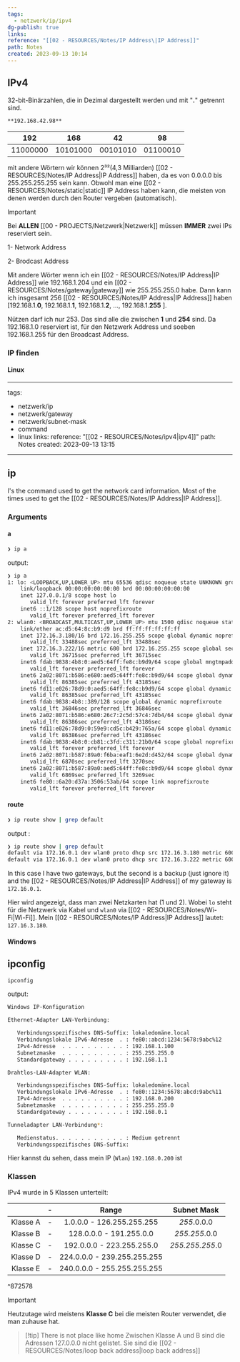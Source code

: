 ```yaml
---
tags:
  - netzwerk/ip/ipv4
dg-publish: true
links: 
reference: "[[02 - RESOURCES/Notes/IP Address\|IP Address]]"
path: Notes
created: 2023-09-13 10:14
---
```

## IPv4 
32-bit-Binärzahlen, die in Dezimal dargestellt werden und mit "**.**"  getrennt sind.  

	**192.168.42.98**

| 192 | 168 | 42 | 98 |
| :---: | :---: | :---: | :---: |
| 11000000 | 10101000 | 00101010 | 01100010 |

mit andere Wörtern wir können 2³²(4,3 Milliarden) [[02 - RESOURCES/Notes/IP Address\|IP Address]] haben, da  es von 0.0.0.0 bis 255.255.255.255 sein kann.
Obwohl man eine [[02 - RESOURCES/Notes/static\|static]] IP Address haben kann, die meisten von denen werden durch den Router vergeben (automatisch).

>[!important] 
>Bei **ALLEN** [[00 - PROJECTS/Netzwerk\|Netzwerk]] müssen **IMMER** zwei IPs reserviert sein.
>
>1- Network Address 
>
>2- Brodcast Address

Mit andere Wörter wenn ich ein [[02 - RESOURCES/Notes/IP Address\|IP Address]] wie 192.168.1.204 und ein [[02 - RESOURCES/Notes/gateway\|gateway]] wie 255.255.255.0 habe. Dann kann ich insgesamt 256 [[02 - RESOURCES/Notes/IP Address\|IP Address]] haben [192.168.1.**0**, 192.168.1.**1**, 192.168.1.**2**, ..., 192.168.1.**255** ]. 

Nützen darf ich nur 253. Das sind alle die zwischen **1** und  **254** sind. 
Da 192.168.1.0 reserviert ist, für den Netzwerk Address und soeben 192.168.1.255 für den Broadcast Address.
### IP finden
#### Linux

<div class="transclusion internal-embed is-loaded"><div class="markdown-embed">



---
tags:
  - netzwerk/ip
  - netzwerk/gateway
  - netzwerk/subnet-mask
  - command
  - linux
links: 
reference: "[[02 - RESOURCES/Notes/ipv4\|ipv4]]"
path: Notes
created: 2023-09-13 13:15
---
## ip 
I's the command used to get the network card information. Most of the times used to get the [[02 - RESOURCES/Notes/IP Address\|IP Address]]. 

### Arguments
#### a
```bash
❯ ip a
```
output:
```bash
❯ ip a
1: lo: <LOOPBACK,UP,LOWER_UP> mtu 65536 qdisc noqueue state UNKNOWN group default qlen 1000
    link/loopback 00:00:00:00:00:00 brd 00:00:00:00:00:00
    inet 127.0.0.1/8 scope host lo
       valid_lft forever preferred_lft forever
    inet6 ::1/128 scope host noprefixroute 
       valid_lft forever preferred_lft forever
2: wlan0: <BROADCAST,MULTICAST,UP,LOWER_UP> mtu 1500 qdisc noqueue state UP group default qlen 1000
    link/ether ac:d5:64:8c:b9:d9 brd ff:ff:ff:ff:ff:ff
    inet 172.16.3.180/16 brd 172.16.255.255 scope global dynamic noprefixroute wlan0
       valid_lft 33488sec preferred_lft 33488sec
    inet 172.16.3.222/16 metric 600 brd 172.16.255.255 scope global secondary dynamic wlan0
       valid_lft 36715sec preferred_lft 36715sec
    inet6 fdab:9838:4b8:0:aed5:64ff:fe8c:b9d9/64 scope global mngtmpaddr noprefixroute 
       valid_lft forever preferred_lft forever
    inet6 2a02:8071:b586:e680:aed5:64ff:fe8c:b9d9/64 scope global dynamic mngtmpaddr noprefixroute 
       valid_lft 86385sec preferred_lft 43185sec
    inet6 fd11:e026:78d9:0:aed5:64ff:fe8c:b9d9/64 scope global dynamic mngtmpaddr noprefixroute 
       valid_lft 86385sec preferred_lft 43185sec
    inet6 fdab:9838:4b8::389/128 scope global dynamic noprefixroute 
       valid_lft 36846sec preferred_lft 36846sec
    inet6 2a02:8071:b586:e680:26c7:2c5d:57c4:7db4/64 scope global dynamic noprefixroute 
       valid_lft 86386sec preferred_lft 43186sec
    inet6 fd11:e026:78d9:0:59e9:cd5c:b429:765a/64 scope global dynamic noprefixroute 
       valid_lft 86386sec preferred_lft 43186sec
    inet6 fdab:9838:4b8:0:cb81:c3fd:c311:21b0/64 scope global noprefixroute 
       valid_lft forever preferred_lft forever
    inet6 2a02:8071:b587:89a0:f6ba:eaf1:6e2d:d452/64 scope global dynamic noprefixroute 
       valid_lft 6870sec preferred_lft 3270sec
    inet6 2a02:8071:b587:89a0:aed5:64ff:fe8c:b9d9/64 scope global dynamic mngtmpaddr noprefixroute 
       valid_lft 6869sec preferred_lft 3269sec
    inet6 fe80::6a20:d37a:3506:53ab/64 scope link noprefixroute 
       valid_lft forever preferred_lft forever
```

#### route 
```bash
❯ ip route show | grep default
```
output :
```bash
❯ ip route show | grep default
default via 172.16.0.1 dev wlan0 proto dhcp src 172.16.3.180 metric 600 
default via 172.16.0.1 dev wlan0 proto dhcp src 172.16.3.222 metric 600 
```
In this case I have two gateways, but the second is a backup (just ignore it) and the [[02 - RESOURCES/Notes/IP Address\|IP Address]] of my gateway is `172.16.0.1`. 

</div></div>


Hier wird angezeigt, dass man zwei Netzkarten hat (1 und 2). Wobei `lo` steht für die Netzwerk via Kabel und `wlan0` via [[02 - RESOURCES/Notes/Wi-Fi\|Wi-Fi]]. 
Mein [[02 - RESOURCES/Notes/IP Address\|IP Address]] lautet: `127.16.3.180`.

#### Windows

<div class="transclusion internal-embed is-loaded"><div class="markdown-embed">



## ipconfig 
```bash
ipconfig
```
output:
```bash
Windows IP-Konfiguration

Ethernet-Adapter LAN-Verbindung:

   Verbindungsspezifisches DNS-Suffix: lokaledomäne.local
   Verbindungslokale IPv6-Adresse  . : fe80::abcd:1234:5678:9abc%12
   IPv4-Adresse  . . . . . . . . . . : 192.168.1.100
   Subnetzmaske  . . . . . . . . . . : 255.255.255.0
   Standardgateway . . . . . . . . . : 192.168.1.1

Drahtlos-LAN-Adapter WLAN:

   Verbindungsspezifisches DNS-Suffix: lokaledomäne.local
   Verbindungslokale IPv6-Adresse  . : fe80::1234:5678:abcd:9abc%11
   IPv4-Adresse  . . . . . . . . . . : 192.168.0.200
   Subnetzmaske  . . . . . . . . . . : 255.255.255.0
   Standardgateway . . . . . . . . . : 192.168.0.1

Tunneladapter LAN-Verbindung*:

   Medienstatus. . . . . . . . . . . : Medium getrennt
   Verbindungsspezifisches DNS-Suffix: 

```



</div></div>

Hier kannst du sehen, dass mein IP (`Wlan`) `192.168.0.200` ist
### Klassen
IPv4 wurde in 5 Klassen unterteilt:

|          | -   | Range |  Subnet Mask   | 
| :-------:| --- | :---: | :---: |
| Klasse A | -   | 1.0.0.0 - 126.255.255.255 | *255*.0.0.0     |
| Klasse B | -   | 128.0.0.0 - 191.255.0.0 | *255.255*.0.0     |
| Klasse C | -   | 192.0.0.0 - 223.255.255.0 | *255.255.255*.0     |
| Klasse D | -   | 224.0.0.0 - 239.255.255.255 |     |
| Klasse E | -   | 240.0.0.0 - 255.255.255.255      |     |

^872578

>[!important] 
>
Heutzutage wird meistens **Klasse C** bei die meisten Router verwendet, die man zuhause hat.


>[!tip] There is not place like home
>Zwischen Klasse A und B sind die Adressen 127.0.0.0 nicht gelistet. Sie sind die [[02 - RESOURCES/Notes/loop back address\|loop back address]]